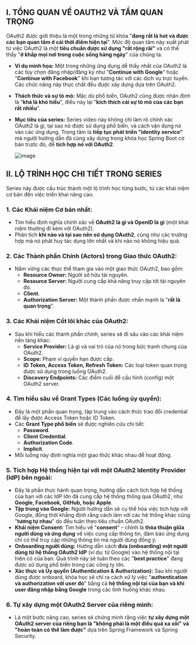 ## I. TỔNG QUAN VỀ OAUTH2 VÀ TẦM QUAN TRỌNG

OAuth2 được giới thiệu là một trong những từ khóa "**đang rất là hot và được các bạn quan tâm ở cái thời điểm hiện tại**". Mức độ quan tâm này xuất phát từ việc OAuth2 là một **tiêu chuẩn được sử dụng "rất rộng rãi"** và có thể thấy "**ở khắp mọi nơi trong cuộc sống hàng ngày**" của chúng ta.

- **Ví dụ minh họa:** Một trong những ứng dụng dễ thấy nhất của OAuth2 là các tùy chọn đăng nhập/đăng ký như "**Continue with Google**" hoặc "**Continue with Facebook**" khi bạn tương tác với các dịch vụ trực tuyến. Các chức năng này thực chất đều được xây dựng dựa trên OAuth2.
- **Thách thức và sự tò mò:** Mặc dù phổ biến, OAuth2 cũng được nhận định là "**khá là khó hiểu**", điều này lại "**kích thích cái sự tò mò của các bạn rất nhiều**".
- **Mục tiêu của series:** Series video này không chỉ làm rõ chính xác OAuth2 là gì, tại sao nó được sử dụng phổ biến, và cách vận dụng nó vào các ứng dụng. Trọng tâm là **tiếp tục phát triển "identity service"** mà người hướng dẫn đã cùng xây dựng trong khóa học Spring Boot cơ bản trước đó, để **tích hợp nó với OAuth2**.

  ![image](https://github.com/user-attachments/assets/84055844-8199-47cc-a884-e965cdb486e7)

## II. LỘ TRÌNH HỌC CHI TIẾT TRONG SERIES

Series này được cấu trúc thành một lộ trình học từng bước, từ các khái niệm cơ bản đến việc triển khai nâng cao.

### 1. Các Khái niệm Cơ bản nhất:

- Tìm hiểu định nghĩa chính xác về **OAuth2 là gì và OpenID là gì** (một khái niệm thường đi kèm với OAuth2).
- Phân tích **khi nào và tại sao nên sử dụng OAuth2**, cũng như các trường hợp mà nó phát huy tác dụng lớn nhất và khi nào nó không hiệu quả.

### 2. Các Thành phần Chính (Actors) trong Giao thức OAuth2:

- Nắm vững các thực thể tham gia vào một giao thức OAuth2, bao gồm:
  - **Resource Owner:** Người sở hữu tài nguyên.
  - **Resource Server:** Người cung cấp khả năng truy cập tới tài nguyên đó.
  - **Client**.
  - **Authorization Server:** Một thành phần được nhấn mạnh là "**rất là quan trọng**".

### 3. Các Khái niệm Cốt lõi khác của OAuth2:

- Sau khi hiểu các thành phần chính, series sẽ đi sâu vào các khái niệm nền tảng khác:
  - **Service Provider:** Là gì và vai trò của nó trong bức tranh chung của OAuth2.
  - **Scope:** Phạm vi quyền hạn được cấp.
  - **ID Token, Access Token, Refresh Token:** Các loại token quan trọng được sử dụng trong luồng OAuth2.
  - **Discovery Endpoints:** Các điểm cuối để cấu hình (config) một OAuth2 server.

### 4. Tìm hiểu sâu về Grant Types (Các luồng ủy quyền):

- Đây là một phần quan trọng, tập trung vào cách thức trao đổi credential để lấy được Access Token hoặc ID Token.
- Các **Grant Type phổ biến** sẽ được nghiên cứu chi tiết:
  - **Password**.
  - **Client Credential**.
  - **Authorization Code**.
  - **Implicit**.
- Mỗi luồng này định nghĩa một giao thức khác nhau để hoạt động.

### 5. Tích hợp Hệ thống hiện tại với một OAuth2 Identity Provider (IdP) bên ngoài:

- Đây là phần thực hành quan trọng, hướng dẫn cách tích hợp hệ thống của bạn với các IdP lớn đã cung cấp hệ thống thông qua OAuth2, như **Google, Facebook, GitHub, hoặc Apple**.
- **Tập trung vào Google:** Người hướng dẫn sẽ cụ thể hóa việc tích hợp với Google, đồng thời khẳng định rằng cách làm với các hệ thống khác cũng "**tương tự nhau**" do đều tuân theo tiêu chuẩn OAuth2.
- **Khái niệm Consent:** Tìm hiểu về "**consent**" – chính là **thỏa thuận giữa người dùng và ứng dụng** về việc cung cấp thông tin, đảm bảo ứng dụng chỉ có thể truy cập những thông tin mà người dùng đồng ý.
- **Onboarding người dùng:** Hướng dẫn cách **đưa (onboarding) một người dùng từ hệ thống OAuth2 IdP** (ví dụ: từ Google) vào hệ thống nội tại hiện có của bạn. Quá trình này sẽ tuân theo các "**best practice**" đang được sử dụng phổ biến trong các công ty lớn.
- **Xác thực và Ủy quyền (Authentication & Authorization):** Sau khi người dùng được onboard, khóa học sẽ chỉ ra cách xử lý việc "**authentication và authorization với user đó**" bằng cả **hệ thống nội tại của bạn và khi user đăng nhập bằng Google** trong các tình huống khác nhau.

### 6. Tự xây dựng một OAuth2 Server của riêng mình:

- Là một bước nâng cao, series sẽ chứng minh rằng việc **tự xây dựng một OAuth2 server của riêng bạn là "không phải là một điều quá xa xôi" và "hoàn toàn có thể làm được"** dựa trên Spring Framework và Spring Security.
